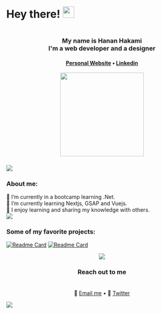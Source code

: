 # Hey there! <img src="https://raw.githubusercontent.com/MartinHeinz/MartinHeinz/master/wave.gif" width="30px">

<p align="center">
    <h3 align="center">
      <br/> 
      My name is Hanan Hakami <br/> I'm a web developer and a designer
      <br/>
      <h4 align="center">
   <a href="https://hananhakami.vercel.app/">Personal Website</a> •
  <a href="https://www.linkedin.com/in/hanan-hakami/">Linkedin</a> 
  <br/> <br/>
<img src="https://user-images.githubusercontent.com/58954229/128691801-31657a4d-9173-4b4f-a741-53ad0f46aa6a.png" width="220px">
        <h4/>
      <h3/>
<img src="https://user-images.githubusercontent.com/58954229/128692605-089cc143-e1af-45d2-b46e-e898b1d719c1.png"/>
  <p align="left">
    <h3>About me:</h3>
🔭 I’m currently in a bootcamp learning .Net.
  <br/>
🌱 I’m currently learning Nextjs, GSAP and Vuejs.
  <br/>
🤩 I enjoy learning and sharing my knowledge with others.
   <br/>
<img src="https://user-images.githubusercontent.com/58954229/128692605-089cc143-e1af-45d2-b46e-e898b1d719c1.png"/>
     <h3>Some of my favorite projects:</h3>
  <p/>
</p>

[![Readme Card](https://github-readme-stats.vercel.app/api/pin/?username=hananxx&repo=Memes-Maker&bg_color=EDE9FE&border_color=000000)](https://github.com/anuraghazra/github-readme-stats)
[![Readme Card](https://github-readme-stats.vercel.app/api/pin/?username=hananxx&repo=Circus-shows-tickets&bg_color=FCE7F3&border_color=000000)](https://github.com/anuraghazra/github-readme-stats)

<p align="center">
<img src="https://user-images.githubusercontent.com/58954229/128692605-089cc143-e1af-45d2-b46e-e898b1d719c1.png"/>
   <h3 align="center">Reach out to me
     <br/> <br/> </h3>
     <p align="center">
   💌 <a href="mailto:hanan.hakami.97@gmail.com">Email me</a> • 📩 <a href="http://twitter.com/hananx97">Twitter</a> 
    </p>
<img src="https://user-images.githubusercontent.com/58954229/128692605-089cc143-e1af-45d2-b46e-e898b1d719c1.png"/>
</p>

<!--
**Hananxx/Hananxx** is a ✨ _special_ ✨ repository because its `README.md` (this file) appears on your GitHub profile.

Here are some ideas to get you started:

- 🔭 I’m currently working on ...
- 🌱 I’m currently learning ...
- 👯 I’m looking to collaborate on ...
- 🤔 I’m looking for help with ...
- 💬 Ask me about ...
- 📫 How to reach me: ...
- 😄 Pronouns: ...
- ⚡ Fun fact: ...
-->
